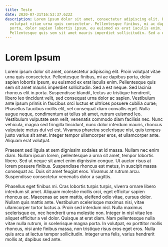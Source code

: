 ```yaml
---
title: Teste
date: 2020-07-31T16:53:37.622Z
description: Lorem ipsum dolor sit amet, consectetur adipiscing elit. Proin
  volutpat vitae urna quis consectetur. Pellentesque finibus, mi ac dapibus
  porta, dolor sapien lobortis ipsum, eu euismod ex erat iaculis enim.
  Pellentesque quis sem sit amet mauris imperdiet sollicitudin. Sed a est neque.
---
```

# Lorem Ipsum

Lorem ipsum dolor sit amet, consectetur adipiscing elit. Proin volutpat vitae urna quis consectetur. Pellentesque finibus, mi ac dapibus porta, dolor sapien lobortis ipsum, eu euismod ex erat iaculis enim. Pellentesque quis sem sit amet mauris imperdiet sollicitudin. Sed a est neque. Sed lacinia rhoncus elit in porta. Suspendisse blandit, lectus ac tristique hendrerit, libero leo tincidunt velit, sed consequat urna dolor ac sapien. Vestibulum ante ipsum primis in faucibus orci luctus et ultrices posuere cubilia curae; Phasellus faucibus mollis elit, vel consequat diam convallis eget. Nulla augue neque, condimentum at tellus sit amet, rutrum euismod leo. Vestibulum vulputate sem velit, venenatis commodo diam facilisis nec. Nunc vehicula, magna sed fringilla tincidunt, nunc dolor interdum mauris, rhoncus vulputate metus dui vel est. Vivamus pharetra scelerisque nisi, quis tempus justo varius sit amet. Integer tempor ullamcorper eros, et ullamcorper ante. Aliquam erat volutpat.

Praesent sed ligula at sem dignissim sodales at id massa. Nullam nec enim diam. Nullam ipsum lorem, pellentesque a urna sit amet, tempor lobortis libero. Sed ut neque sit amet enim dignissim congue. Ut auctor risus at lorem posuere finibus. Suspendisse rhoncus est metus, in suscipit massa consequat ac. Duis sit amet feugiat eros. Vivamus at rutrum arcu. Suspendisse consectetur venenatis dolor a sagittis.

Phasellus eget finibus mi. Cras lobortis turpis turpis, viverra ornare libero interdum sit amet. Aliquam molestie mollis orci, eget efficitur sapien rhoncus ac. Maecenas ac sem mattis, eleifend odio vitae, cursus dolor. Nullam quis mattis ante. Vestibulum scelerisque maximus nisi, vitae ullamcorper tortor luctus a. Proin sed interdum nisl. Nulla maximus scelerisque ex, nec hendrerit urna molestie non. Integer in nisl vitae leo aliquet efficitur a vel dolor. Quisque at erat diam. Nam pellentesque nulla vitae nulla rutrum, in scelerisque magna porta. In volutpat, ex porttitor mollis rhoncus, nisi ante finibus massa, non tristique risus eros eget eros. Nulla quis arcu at lectus tempor sollicitudin. Integer urna felis, varius hendrerit mollis at, dapibus sed ante.